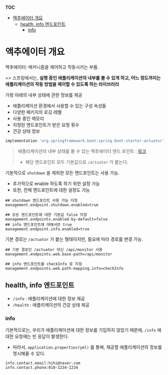 **TOC**
- [액추에이터 개요](#액추에이터-개요)
  - [health, info 엔드포인트](#health-info-엔드포인트)
    - [info](#info)

# 액추에이터 개요
액추에이터: 매커니즘을 제어하고 작동시키는 부품.

=> 스프링에서는, **실행 중인 애플리케이션의 내부를 볼 수 있게 하고, 어느 정도까지는 애플리케이션의 작동 방법을 제어할 수 있도록 하는 라이브러리**

가령 아래의 내부 상태에 관한 정보를 제공
- 애플리케이션 환경에서 사용할 수 있는 구성 속성들
- 다양한 패키지의 로깅 레벨
- 사용 중인 메모리
- 지정된 엔드포인트가 받은 요청 횟수
- 건강 상태 정보

```gradle
implementation 'org.springframework.boot:spring-boot-starter-actuator'
```

> 애플리케이션의 내부 상태를 볼 수 있는 액추에이터 엔드 포인트 : [링크](https://docs.spring.io/spring-boot/docs/current/reference/html/actuator.html#actuator.endpoints)
> - 해당 엔드포인트 모두 기본값으로 `/actuator` 가 붙는다.

기본적으로 `shutdown` 을 제외한 모든 엔드포인트는 사용 가능.
- 추가적으로 enable 하도록 하기 위한 설정 가능
- 또한, 전체 엔드포인트에 대한 설정도 가능

```properties
## shutdown 엔드포인트 사용 가능 지정
management.endpoint.shutdown.enabled=true

## 모든 엔드포인트에 대한 기본값 false 지정
management.endpoints.enabled-by-default=false
## info 엔드포인트에 대해서만 true
management.endpoint.info.enabled=true
```

기본 경로는 `/actuator` 가 붙는 형태이지만, 필요에 따라 경로를 변경 가능.
```properties
## 기본 경로인 /actuator 대신 /api/monitor 사용
management.endpoints.web.base-path=/api/monitor

## info 엔드포인트를 checkInfo 로 지정
management.endpoints.web.path-mapping.info=checkInfo
```

## health, info 엔드포인트
- `/info` : 애플리케이션에 대한 정보 제공
- `/health` : 애플리케이션의 건강 상태 제공

### info
기본적으로는, 우리가 애플리케이션에 대한 정보를 기입하지 않았기 때문에, `/info` 에 대한 요청에는 빈 응답이 발생한다.
- 따라서, `application.properties(yml)` 를 통해, 제공할 애플리케이션의 정보를 명시해줄 수 있다.

```properties
info.contact.email:hihi@naver.com
info.contact.phone:010-1234-1234
```